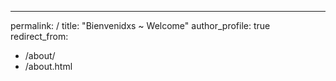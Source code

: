 ---
permalink: /
title: "Bienvenidxs ~ Welcome"
author_profile: true
redirect_from: 
  - /about/
  - /about.html
